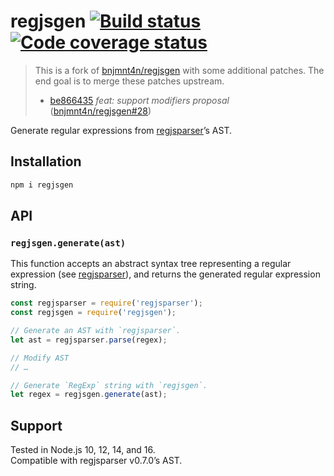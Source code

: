 # regjsgen [![Build status][ci-img]][ci] [![Code coverage status][codecov-img]][codecov]

> This is a fork of [bnjmnt4n/regjsgen](https://github.com/bnjmnt4n/regjsgen) with some additional patches. The end goal is to merge these patches upstream.
> - [be866435](https://github.com/babel/regjsgen/commit/be86643508658c70ccb5bec8bc4e3dc2479cac62) _feat: support modifiers proposal_ ([bnjmnt4n/regjsgen#28](https://github.com/bnjmnt4n/regjsgen/pull/28))

Generate regular expressions from [regjsparser][regjsparser]’s AST.

## Installation

```sh
npm i regjsgen
```

## API

### `regjsgen.generate(ast)`

This function accepts an abstract syntax tree representing a regular expression (see [regjsparser][regjsparser]), and returns the generated regular expression string.

```js
const regjsparser = require('regjsparser');
const regjsgen = require('regjsgen');

// Generate an AST with `regjsparser`.
let ast = regjsparser.parse(regex);

// Modify AST
// …

// Generate `RegExp` string with `regjsgen`.
let regex = regjsgen.generate(ast);
```

## Support

Tested in Node.js 10, 12, 14, and 16.<br>
Compatible with regjsparser v0.7.0’s AST.


[ci]: https://github.com/bnjmnt4n/regjsgen/actions
[ci-img]: https://github.com/bnjmnt4n/regjsgen/workflows/Node.js%20CI/badge.svg
[codecov]: https://codecov.io/gh/bnjmnt4n/regjsgen
[codecov-img]: https://codecov.io/gh/bnjmnt4n/regjsgen/branch/master/graph/badge.svg
[regjsparser]: https://github.com/jviereck/regjsparser
